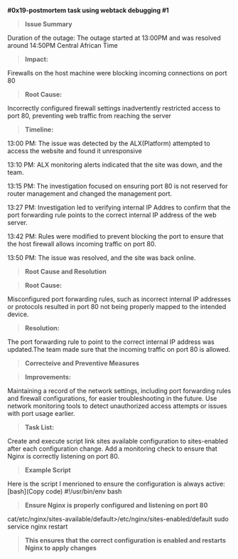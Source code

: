 **#0x19-postmortem task using webtack debugging #1**



>**Issue Summary**

Duration of the outage: The outage started at 13:00PM and was resolved around 14:50PM Central African Time




>**Impact:**

Firewalls on the host machine were blocking incoming connections on port 80




>**Root Cause:**
>
Incorrectly configured firewall settings inadvertently restricted access to port 80, preventing web traffic from reaching the server




>**Timeline:**
>
13:00 PM: The issue was detected by the ALX(Platform) attempted to access the website and found it unresponsive

13:10 PM: ALX monitoring alerts indicated that the site was down, and the team.

13:15 PM: The investigation focused on ensuring port 80 is not reserved for router management and changed the management port.

13:27 PM: Investigation led to verifying internal IP Addres to confirm that the port forwarding rule points to the correct internal IP address of the web server.

13:42 PM: Rules were modified to prevent blocking the port to ensure that the host firewall allows incoming traffic on port 80. 

13:50 PM: The issue was resolved, and the site was back online.




>**Root Cause and Resolution**

>**Root Cause:**
>
Misconfigured port forwarding rules, such as incorrect internal IP addresses or protocols resulted in port 80 not being properly mapped to the intended device.

>**Resolution:**
>
The port forwarding rule to point to the correct internal IP address was updated.The team made sure that the incoming traffic on port 80 is allowed.




>**Correcteive and Preventive Measures**

>**Improvements:**
>
Maintaining a record of the network settings, including port forwarding rules and firewall configurations, for easier troubleshooting in the future. Use network monitoring tools to detect unauthorized access attempts or issues with port usage earlier.




>**Task List:**

Create and execute script link sites available configuration to sites-enabled after each configuration change. Add a monitoring check to ensure that Nginx is correctly listening on port 80.



>**Example Script**

Here is the script I menrioned to ensure the configuration is always active:
[bash](Copy code) #!/usr/bin/env bash


>**Ensure Nginx is properly configured and listening on port 80**

cat/etc/nginx/sites-available/default>/etc/nginx/sites-enabled/default sudo service nginx restart


>**This ensures that the correct configuration is enabled and restarts Nginx to apply changes**  
